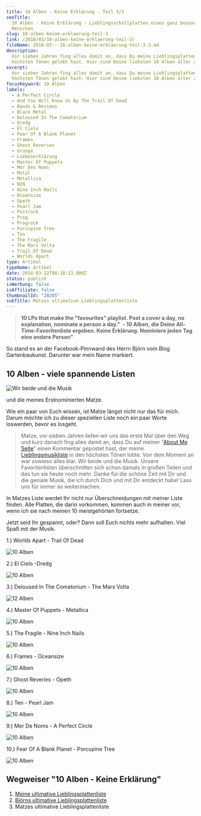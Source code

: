 ```yaml
---
title: 10 Alben - Keine Erklärung - Teil 3/3
seoTitle:
  10 Alben - Keine Erklärung - Lieblingsschallplatten eines ganz besonderen
  Menschen
slug: 10-alben-keine-erklaerung-teil-3
link: /2018/03/10-alben-keine-erklaerung-teil-3/
fileName: 2018-03---10-alben-keine-erklaerung-teil-3-3.md
description:
  Vor sieben Jahren fing alles damit an, dass Du meine Lieblingsplatten in den
  höchsten Tönen gelobt hast. Hier sind Deine liebsten 10 Alben aller Zeiten.
excerpt:
  Vor sieben Jahren fing alles damit an, dass Du meine Lieblingsplatten in den
  höchsten Tönen gelobt hast. Hier sind Deine liebsten 10 Alben aller Zeiten.
focusKeyword: 10 Alben
labels:
  - A Perfect Circle
  - And You Will Know Us By The Trail Of Dead
  - Bands & Reviews
  - Black Metal
  - Deloused In The Comatorium
  - Dredg
  - El Cielo
  - Fear Of A Blank Planet
  - Frames
  - Ghost Reveries
  - Grunge
  - Liebeserklärung
  - Master Of Puppets
  - Mer Des Noms
  - Metal
  - Metallica
  - NIN
  - Nine Inch Nails
  - Oceansize
  - Opeth
  - Pearl Jam
  - Postrock
  - Prog
  - Progrock
  - Purcupine Tree
  - Ten
  - The Fragile
  - The Mars Volta
  - Trail Of Dead
  - Worlds Apart
type: Artikel
typeName: Artikel
date: 2018-03-22T08:18:13.000Z
status: publish
isWerbung: false
isAffiliate: false
thumbnailId: "20205"
subTitle: Matzes ultimative Lieblingsplattenliste
---
```


<blockquote><strong>10 LPs that make the "favourites" playlist. Post a cover a day, no explanation, nominate a person a day."  - 10 Alben, die Deine All-Time-Favoritenliste ergeben. Keine Erklärung. Nominiere jeden Tag eine andere Person"</strong></blockquote>

So stand es an der Facebook-Pinnwand des Herrn Björn vom Blog Gartenbaukunst.
Darunter war mein Name markiert.

## 10 Alben - viele spannende Listen

![Wir beide und die Musik ](http://cardamonchai.com/wp-content/uploads/2018/03/9554808470_46ed6a2a3b_z-400x400.jpg)

und die meines Erstnominierten Matze.

Wie ein paar von Euch wissen, ist Matze längst nicht nur das für mich. Darum
möchte ich zu dieser speziellen Liste noch ein paar Worte loswerden, bevor es
losgeht.

<blockquote>Matze, vor sieben Jahren liefen wir uns das erste Mal über den Weg und kurz danach fing alles damit an, dass Du auf meiner "<a href="http://cardamonchai.com/cardamonchai-blick-hinter-die-kulissen/">About Me Seite</a>" einen Kommentar gepostet hast, der meine <a href="http://cardamonchai.com/cardamonchai-blick-hinter-die-kulissen/musik-buecher-und-filme/">Lieblingsmusikliste</a> in den höchsten Tönen lobte. Von dem Moment an war sowieso alles klar. Wir beide und die Musik. Unsere Favoritenlisten überschnitten sich schon damals in großen Teilen und das tun sie heute noch mehr. Danke für die schöne Zeit mit Dir und die geniale Musik, die ich durch Dich und mit Dir entdeckt habe! Lass uns für immer so weitermachen.</blockquote>

In Matzes Liste werdet Ihr nicht nur Überschneidungen mit meiner Liste finden.
Alle Platten, die darin vorkommen, kommen auch in meiner vor, wenn ich sie nach
meinen 10 meistgehörten fortsetze.

Jetzt seid Ihr gespannt, oder? Dann soll Euch nichts mehr aufhalten. Viel Spaß
mit der Musik.

1.) Worlds Apart - Trail Of Dead

![10 Alben](http://cardamonchai.com/wp-content/uploads/2018/03/500x500-400x400.jpg)

2.) El Cielo -Dredg

![10 Alben](http://cardamonchai.com/wp-content/uploads/2018/03/dredg-400x394.jpg)

3.) Deloused In The Comatorium - The Mars Volta

![12 Alben](http://cardamonchai.com/wp-content/uploads/2018/03/deloused-400x400.jpg)

4.) Master Of Puppets - Metallica

![10 Alben](http://cardamonchai.com/wp-content/uploads/2018/03/metallica-400x400.jpg)

5.) The Fragile - Nine Inch Nails

![10 Alben](http://cardamonchai.com/wp-content/uploads/2018/03/NIN-400x400.jpg)

6.) Frames - Oceansize

![10 Alben](http://cardamonchai.com/wp-content/uploads/2018/03/Oceansize-400x400.jpg)

7.) Ghost Reveries - Opeth

![10 Alben](http://cardamonchai.com/wp-content/uploads/2018/03/Opeth-400x400.jpg)

8.) Ten - Pearl Jam

![10 Alben](http://cardamonchai.com/wp-content/uploads/2018/02/R-1171114-1224256201.jpeg-400x400.jpg)

9.) Mer De Noms - A Perfect Circle

![10 Alben](http://cardamonchai.com/wp-content/uploads/2018/02/R-1384995-1264936851.jpeg-400x397.jpg)

10.) Fear Of A Blank Planet - Porcupine Tree

![10 Alben](http://cardamonchai.com/wp-content/uploads/2018/03/Fear_of_a_blank_planet-400x400.jpg)

## Wegweiser "10 Alben - Keine Erklärung"

<ol>
    <li><a href="http://cardamonchai.com/2018/03/meine-ultimative-lieblingsplatten-liste/">Meine ultimative Lieblingsplattenliste</a></li>
    <li><a href="http://cardamonchai.com/2018/03/10-alben-keine-erklaerung-bjoerns-lieblingsplattenliste/">Björns ultimative Lieblingsplattenliste</a></li>
    <li>Matzes ultimative Lieblingsplattenliste</li>
</ol>
